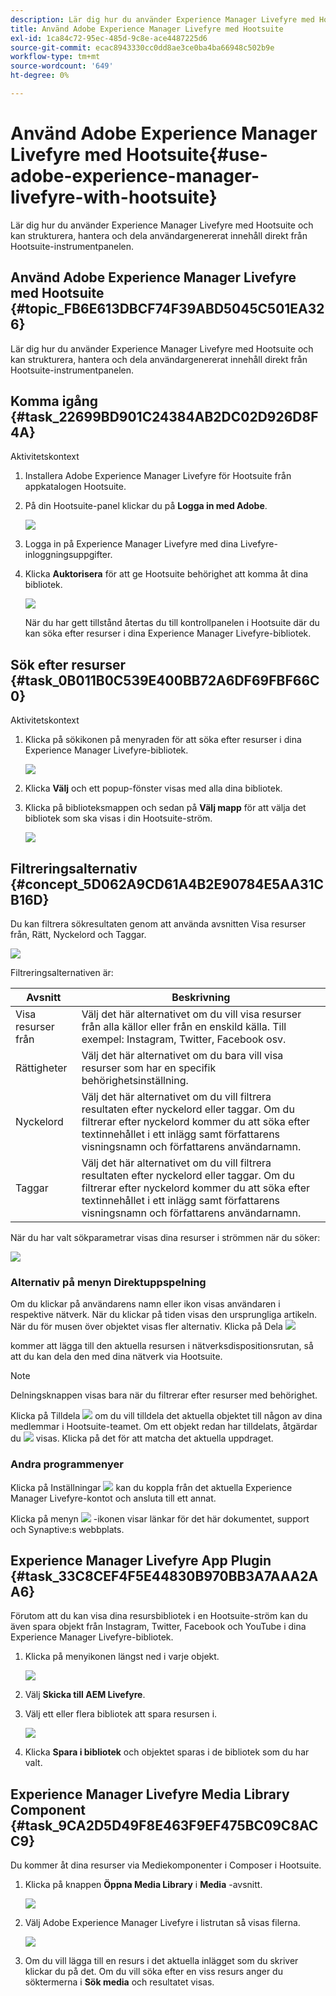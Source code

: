 ```yaml
---
description: Lär dig hur du använder Experience Manager Livefyre med Hootsuite och kan strukturera, hantera och dela användargenererat innehåll direkt från Hootsuite-instrumentpanelen.
title: Använd Adobe Experience Manager Livefyre med Hootsuite
exl-id: 1ca84c72-95ec-485d-9c8e-ace4487225d6
source-git-commit: ecac8943330cc0dd8ae3ce0ba4ba66948c502b9e
workflow-type: tm+mt
source-wordcount: '649'
ht-degree: 0%

---
```


# Använd Adobe Experience Manager Livefyre med Hootsuite{#use-adobe-experience-manager-livefyre-with-hootsuite}

Lär dig hur du använder Experience Manager Livefyre med Hootsuite och kan strukturera, hantera och dela användargenererat innehåll direkt från Hootsuite-instrumentpanelen.

## Använd Adobe Experience Manager Livefyre med Hootsuite {#topic_FB6E613DBCF74F39ABD5045C501EA326}

Lär dig hur du använder Experience Manager Livefyre med Hootsuite och kan strukturera, hantera och dela användargenererat innehåll direkt från Hootsuite-instrumentpanelen.

## Komma igång {#task_22699BD901C24384AB2DC02D926D8F4A}

Aktivitetskontext

1. Installera Adobe Experience Manager Livefyre för Hootsuite från appkatalogen Hootsuite.

1. På din Hootsuite-panel klickar du på **Logga in med Adobe**.

   ![](assets/hootsuite-login.png)

1. Logga in på Experience Manager Livefyre med dina Livefyre-inloggningsuppgifter.
1. Klicka **Auktorisera** för att ge Hootsuite behörighet att komma åt dina bibliotek.

   ![](assets/hootsuite-authorize.png)

   När du har gett tillstånd återtas du till kontrollpanelen i Hootsuite där du kan söka efter resurser i dina Experience Manager Livefyre-bibliotek.

## Sök efter resurser {#task_0B011B0C539E400BB72A6DF69FBF66C0}

Aktivitetskontext

1. Klicka på sökikonen på menyraden för att söka efter resurser i dina Experience Manager Livefyre-bibliotek.

   ![](assets/hootsuite-search.png)

1. Klicka **Välj** och ett popup-fönster visas med alla dina bibliotek.
1. Klicka på biblioteksmappen och sedan på **Välj mapp** för att välja det bibliotek som ska visas i din Hootsuite-ström.

   ![](assets/hootsuite-select.png)

## Filtreringsalternativ {#concept_5D062A9CD61A4B2E90784E5AA31CB16D}

Du kan filtrera sökresultaten genom att använda avsnitten Visa resurser från, Rätt, Nyckelord och Taggar.

![](assets/hootsuite-filters.png)

Filtreringsalternativen är:

| Avsnitt | Beskrivning |
|--- |--- |
| Visa resurser från | Välj det här alternativet om du vill visa resurser från alla källor eller från en enskild källa. Till exempel: Instagram, Twitter, Facebook osv. |
| Rättigheter | Välj det här alternativet om du bara vill visa resurser som har en specifik behörighetsinställning. |
| Nyckelord | Välj det här alternativet om du vill filtrera resultaten efter nyckelord eller taggar. Om du filtrerar efter nyckelord kommer du att söka efter textinnehållet i ett inlägg samt författarens visningsnamn och författarens användarnamn. |
| Taggar | Välj det här alternativet om du vill filtrera resultaten efter nyckelord eller taggar. Om du filtrerar efter nyckelord kommer du att söka efter textinnehållet i ett inlägg samt författarens visningsnamn och författarens användarnamn. |

När du har valt sökparametrar visas dina resurser i strömmen när du söker:

![](assets/hootsuite-stream.png)

### Alternativ på menyn Direktuppspelning

Om du klickar på användarens namn eller ikon visas användaren i respektive nätverk. När du klickar på tiden visas den ursprungliga artikeln. När du för musen över objektet visas fler alternativ. Klicka på Dela ![](assets/share.png)

kommer att lägga till den aktuella resursen i nätverksdispositionsrutan, så att du kan dela den med dina nätverk via Hootsuite.

>[!NOTE]
>
>Delningsknappen visas bara när du filtrerar efter resurser med behörighet.

Klicka på Tilldela  ![](assets/assign.png) om du vill tilldela det aktuella objektet till någon av dina medlemmar i Hootsuite-teamet. Om ett objekt redan har tilldelats, åtgärdar du ![](assets/resolve.png) visas. Klicka på det för att matcha det aktuella uppdraget.

### Andra programmenyer

Klicka på Inställningar  ![](assets/settings.png) kan du koppla från det aktuella Experience Manager Livefyre-kontot och ansluta till ett annat.

Klicka på menyn  ![](assets/menu.png) -ikonen visar länkar för det här dokumentet, support och Synaptive:s webbplats.

## Experience Manager Livefyre App Plugin {#task_33C8CEF4F5E44830B970BB3A7AAA2AA6}

Förutom att du kan visa dina resursbibliotek i en Hootsuite-ström kan du även spara objekt från Instagram, Twitter, Facebook och YouTube i dina Experience Manager Livefyre-bibliotek.

1. Klicka på menyikonen längst ned i varje objekt.

   ![](assets/hootsuite-menu-icon.png)

1. Välj **Skicka till AEM Livefyre**.
1. Välj ett eller flera bibliotek att spara resursen i.

   ![](assets/hootsuite-save.png)

1. Klicka **Spara i bibliotek** och objektet sparas i de bibliotek som du har valt.

## Experience Manager Livefyre Media Library Component {#task_9CA2D5D49F8E463F9EF475BC09C8ACC9}

Du kommer åt dina resurser via Mediekomponenter i Composer i Hootsuite.

1. Klicka på knappen **Öppna Media Library** i **Media** -avsnitt.

   ![](assets/hootsuite-open-media-library.png)

1. Välj Adobe Experience Manager Livefyre i listrutan så visas filerna.

   ![](assets/hootsuite-aem-files.png)

1. Om du vill lägga till en resurs i det aktuella inlägget som du skriver klickar du på det. Om du vill söka efter en viss resurs anger du söktermerna i **Sök media** och resultatet visas.

